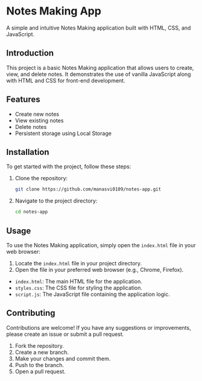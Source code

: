 # Notes Making App

A simple and intuitive Notes Making application built with HTML, CSS, and JavaScript.


## Introduction

This project is a basic Notes Making application that allows users to create, view, and delete notes. It demonstrates the use of vanilla JavaScript along with HTML and CSS for front-end development.

## Features

- Create new notes
- View existing notes
- Delete notes
- Persistent storage using Local Storage

## Installation

To get started with the project, follow these steps:

1. Clone the repository:

   ```sh
   git clone https://github.com/manasvi0109/notes-app.git
   ```

2. Navigate to the project directory:

   ```sh
   cd notes-app
   ```

## Usage

To use the Notes Making application, simply open the `index.html` file in your web browser:

1. Locate the `index.html` file in your project directory.
2. Open the file in your preferred web browser (e.g., Chrome, Firefox).



- `index.html`: The main HTML file for the application.
- `styles.css`: The CSS file for styling the application.
- `script.js`: The JavaScript file containing the application logic.

## Contributing

Contributions are welcome! If you have any suggestions or improvements, please create an issue or submit a pull request.

1. Fork the repository.
2. Create a new branch.
3. Make your changes and commit them.
4. Push to the branch.
5. Open a pull request.

